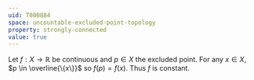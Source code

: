 ```yaml
---
uid: T000884
space: uncountable-excluded-point-topology
property: strongly-connected
value: true
---
```

Let $f: X \rightarrow \mathbb{R}$ be continuous and $p \in X$ the excluded point. For any $x \in X$, $p \in \overline{\{x\}}$ so $f(p) = f(x)$. Thus $f$ is constant.

